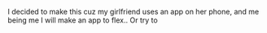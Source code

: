 I decided to make this cuz my girlfriend uses an app on her phone, and me being me I will make an app to flex.. Or try to
